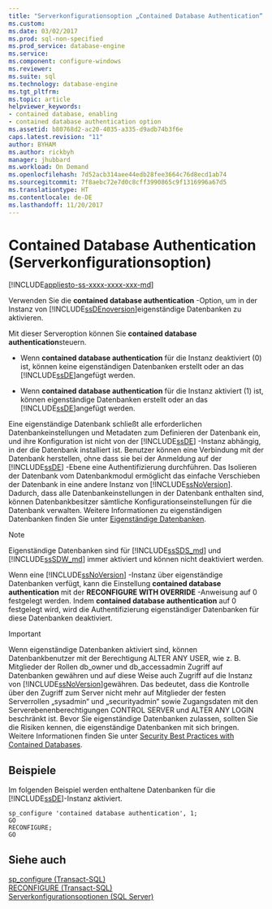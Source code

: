 ```yaml
---
title: "Serverkonfigurationsoption „Contained Database Authentication“ | Microsoft-Dokumentation"
ms.custom: 
ms.date: 03/02/2017
ms.prod: sql-non-specified
ms.prod_service: database-engine
ms.service: 
ms.component: configure-windows
ms.reviewer: 
ms.suite: sql
ms.technology: database-engine
ms.tgt_pltfrm: 
ms.topic: article
helpviewer_keywords:
- contained database, enabling
- contained database authentication option
ms.assetid: b80768d2-ac20-4035-a335-d9adb74b3f6e
caps.latest.revision: "11"
author: BYHAM
ms.author: rickbyh
manager: jhubbard
ms.workload: On Demand
ms.openlocfilehash: 7d52acb314aee44edb28fee3664c76d8ecd1ab74
ms.sourcegitcommit: 7f8aebc72e7d0c8cff3990865c9f1316996a67d5
ms.translationtype: HT
ms.contentlocale: de-DE
ms.lasthandoff: 11/20/2017
---
```

# <a name="contained-database-authentication-server-configuration-option"></a>Contained Database Authentication (Serverkonfigurationsoption)
[!INCLUDE[appliesto-ss-xxxx-xxxx-xxx-md](../../includes/appliesto-ss-xxxx-xxxx-xxx-md.md)]

  Verwenden Sie die **contained database authentication** -Option, um in der Instanz von [!INCLUDE[ssDEnoversion](../../includes/ssdenoversion-md.md)]eigenständige Datenbanken zu aktivieren.  
  
 Mit dieser Serveroption können Sie **contained database authentication**steuern.  
  
-   Wenn **contained database authentication** für die Instanz deaktiviert (0) ist, können keine eigenständigen Datenbanken erstellt oder an das [!INCLUDE[ssDE](../../includes/ssde-md.md)]angefügt werden.  
  
-   Wenn **contained database authentication** für die Instanz aktiviert (1) ist, können eigenständige Datenbanken erstellt oder an das [!INCLUDE[ssDE](../../includes/ssde-md.md)]angefügt werden.  
  
 Eine eigenständige Datenbank schließt alle erforderlichen Datenbankeinstellungen und Metadaten zum Definieren der Datenbank ein, und ihre Konfiguration ist nicht von der [!INCLUDE[ssDE](../../includes/ssde-md.md)] -Instanz abhängig, in der die Datenbank installiert ist. Benutzer können eine Verbindung mit der Datenbank herstellen, ohne dass sie bei der Anmeldung auf der [!INCLUDE[ssDE](../../includes/ssde-md.md)] -Ebene eine Authentifizierung durchführen. Das Isolieren der Datenbank vom Datenbankmodul ermöglicht das einfache Verschieben der Datenbank in eine andere Instanz von [!INCLUDE[ssNoVersion](../../includes/ssnoversion-md.md)]. Dadurch, dass alle Datenbankeinstellungen in der Datenbank enthalten sind, können Datenbankbesitzer sämtliche Konfigurationseinstellungen für die Datenbank verwalten. Weitere Informationen zu eigenständigen Datenbanken finden Sie unter [Eigenständige Datenbanken](../../relational-databases/databases/contained-databases.md).  

> [!NOTE]
> Eigenständige Datenbanken sind für [!INCLUDE[ssSDS_md](../../includes/sssds-md.md)] und [!INCLUDE[ssSDW_md](../../includes/sssdw-md.md)] immer aktiviert und können nicht deaktiviert werden.
  
 Wenn eine [!INCLUDE[ssNoVersion](../../includes/ssnoversion-md.md)] -Instanz über eigenständige Datenbanken verfügt, kann die Einstellung **contained database authentication** mit der **RECONFIGURE WITH OVERRIDE** -Anweisung auf 0 festgelegt werden. Indem **contained database authentication** auf 0 festgelegt wird, wird die Authentifizierung eigenständiger Datenbanken für diese Datenbanken deaktiviert.  
  
> [!IMPORTANT]  
>  Wenn eigenständige Datenbanken aktiviert sind, können Datenbankbenutzer mit der Berechtigung ALTER ANY USER, wie z. B. Mitglieder der Rollen db_owner und db_accessadmin Zugriff auf Datenbanken gewähren und auf diese Weise auch Zugriff auf die Instanz von [!INCLUDE[ssNoVersion](../../includes/ssnoversion-md.md)]gewähren. Das bedeutet, dass die Kontrolle über den Zugriff zum Server nicht mehr auf Mitglieder der festen Serverrollen „sysadmin“ und „securityadmin“ sowie Zugangsdaten mit den Serverebenenberechtigungen CONTROL SERVER und ALTER ANY LOGIN beschränkt ist. Bevor Sie eigenständige Datenbanken zulassen, sollten Sie die Risiken kennen, die eigenständige Datenbanken mit sich bringen. Weitere Informationen finden Sie unter [Security Best Practices with Contained Databases](../../relational-databases/databases/security-best-practices-with-contained-databases.md).  
  
## <a name="examples"></a>Beispiele  
 Im folgenden Beispiel werden enthaltene Datenbanken für die [!INCLUDE[ssDE](../../includes/ssde-md.md)]-Instanz aktiviert.  
  
```tsql  
sp_configure 'contained database authentication', 1;  
GO  
RECONFIGURE;  
GO  
```  
  
## <a name="see-also"></a>Siehe auch  
 [sp_configure &#40;Transact-SQL&#41;](../../relational-databases/system-stored-procedures/sp-configure-transact-sql.md)   
 [RECONFIGURE &#40;Transact-SQL&#41;](../../t-sql/language-elements/reconfigure-transact-sql.md)   
 [Serverkonfigurationsoptionen &#40;SQL Server&#41;](../../database-engine/configure-windows/server-configuration-options-sql-server.md)  
  
  
